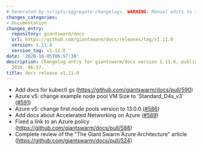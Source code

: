 ```yaml
---
# Generated by scripts/aggregate-changelogs. WARNING: Manual edits to this files will be overwritten.
changes_categories:
- Documentation
changes_entry:
  repository: giantswarm/docs
  url: https://github.com/giantswarm/docs/releases/tag/v1.11.0
  version: 1.11.0
  version_tag: v1.11.0
date: '2020-10-05T06:57:30'
description: Changelog entry for giantswarm/docs version 1.11.0, published on 05 October
  2020, 06:57.
title: docs release v1.11.0
---
```


- Add docs for kubectl gs (https://github.com/giantswarm/docs/pull/590)
- Azure v5: change example node pool VM Size to 'Standard_D4s_v3' ([#591](https://github.com/giantswarm/docs/pull/591))
- Azure v5: change first node pools version to 13.0.0 ([#586](https://github.com/giantswarm/docs/pull/586))
- Add docs about Accelerated Networking on Azure ([#589](https://github.com/giantswarm/docs/pull/589))
- Fixed a link to an Azure policy (https://github.com/giantswarm/docs/pull/588)
- Complete review of the "The Giant Swarm Azure Architecture" article (https://github.com/giantswarm/docs/pull/524)
